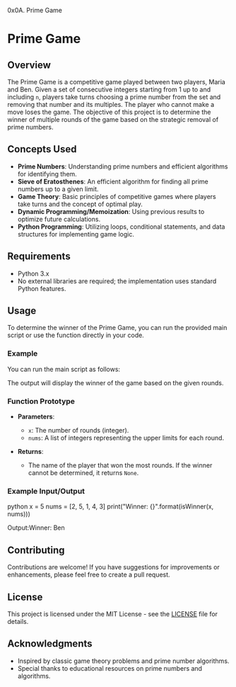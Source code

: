 0x0A. Prime Game

# Prime Game

## Overview

The Prime Game is a competitive game played between two players, Maria and Ben. Given a set of consecutive integers starting from 1 up to and including `n`, players take turns choosing a prime number from the set and removing that number and its multiples. The player who cannot make a move loses the game. The objective of this project is to determine the winner of multiple rounds of the game based on the strategic removal of prime numbers.

## Concepts Used

- **Prime Numbers**: Understanding prime numbers and efficient algorithms for identifying them.
- **Sieve of Eratosthenes**: An efficient algorithm for finding all prime numbers up to a given limit.
- **Game Theory**: Basic principles of competitive games where players take turns and the concept of optimal play.
- **Dynamic Programming/Memoization**: Using previous results to optimize future calculations.
- **Python Programming**: Utilizing loops, conditional statements, and data structures for implementing game logic.

## Requirements

- Python 3.x
- No external libraries are required; the implementation uses standard Python features.

## Usage

To determine the winner of the Prime Game, you can run the provided main script or use the function directly in your code.

### Example

You can run the main script as follows:

The output will display the winner of the game based on the given rounds.

### Function Prototype
- **Parameters**:
  - `x`: The number of rounds (integer).
  - `nums`: A list of integers representing the upper limits for each round.

- **Returns**:
  - The name of the player that won the most rounds. If the winner cannot be determined, it returns `None`.

### Example Input/Output
python 
x = 5 
nums = [2, 5, 1, 4, 3] 
print("Winner: {}".format(isWinner(x, nums)))

Output:Winner: Ben

## Contributing

Contributions are welcome! If you have suggestions for improvements or enhancements, please feel free to create a pull request.

## License

This project is licensed under the MIT License - see the [LICENSE](LICENSE) file for details.

## Acknowledgments

- Inspired by classic game theory problems and prime number algorithms.
- Special thanks to educational resources on prime numbers and algorithms.
